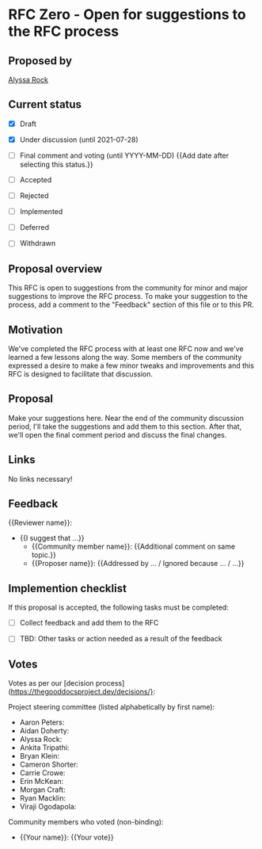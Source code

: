 # RFC Zero - Open for suggestions to the RFC process

## Proposed by

[Alyssa Rock](https://thegooddocs.slack.com/team/U012KCMPP0V)

## Current status

- [x] Draft
- [x] Under discussion (until 2021-07-28)
- [ ] Final comment and voting (until YYYY-MM-DD) {{Add date after selecting this status.}}
- [ ] Accepted
- [ ] Rejected
- [ ] Implemented
- [ ] Deferred
- [ ] Withdrawn


## Proposal overview

This RFC is open to suggestions from the community for minor and major suggestions to improve the RFC process.
To make your suggestion to the process, add a comment to the "Feedback" section of this file or to this PR.


## Motivation

We've completed the RFC process with at least one RFC now and we've learned a few lessons along the way.
Some members of the community expressed a desire to make a few minor tweaks and improvements and this RFC is designed to facilitate that discussion.


## Proposal

Make your suggestions here.
Near the end of the community discussion period, I'll take the suggestions and add them to this section.
After that, we'll open the final comment period and discuss the final changes.


## Links

No links necessary!

## Feedback
{{Reviewer name}}:
- {{I suggest that ...}}
    - {{Community member name}}: {{Additional comment on same topic.}}
    - {{Proposer name}}: {{Addressed by ... / Ignored because ... / ...}}


## Implemention checklist

If this proposal is accepted, the following tasks must be completed:

- [ ] Collect feedback and add them to the RFC
- [ ] TBD: Other tasks or action needed as a result of the feedback


## Votes

Votes as per our [decision process](https://thegooddocsproject.dev/decisions/}:

Project steering committee (listed alphabetically by first name):

- Aaron Peters:
- Aidan Doherty:
- Alyssa Rock:
- Ankita Tripathi:
- Bryan Klein:
- Cameron Shorter:
- Carrie Crowe:
- Erin McKean:
- Morgan Craft:
- Ryan Macklin:
- Viraji Ogodapola:

Community members who voted (non-binding):

- {{Your name}}: {{Your vote}}
